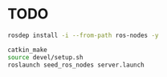 # TODO

```sh
rosdep install -i --from-path ros-nodes -y
```

```sh
catkin_make
source devel/setup.sh
roslaunch seed_ros_nodes server.launch
```
